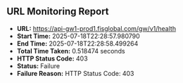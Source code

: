 ## URL Monitoring Report

- **URL:** https://api-gw1-prod1.fisglobal.com/gw/v1/health
- **Start Time:** 2025-07-18T22:28:57.980790
- **End Time:** 2025-07-18T22:28:58.499264
- **Total Time Taken:** 0.518474 seconds
- **HTTP Status Code:** 403
- **Status:** Failure
- **Failure Reason:** HTTP Status Code: 403

